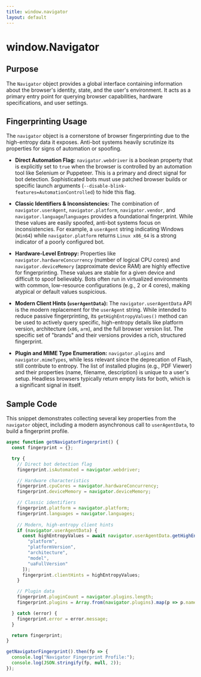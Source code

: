 ```yaml
---
title: window.navigator
layout: default
---
```

# window.Navigator
## Purpose
The `Navigator` object provides a global interface containing information about the browser's identity, state, and the user's environment. It acts as a primary entry point for querying browser capabilities, hardware specifications, and user settings.

## Fingerprinting Usage
The `navigator` object is a cornerstone of browser fingerprinting due to the high-entropy data it exposes. Anti-bot systems heavily scrutinize its properties for signs of automation or spoofing.

*   **Direct Automation Flag:** `navigator.webdriver` is a boolean property that is explicitly set to `true` when the browser is controlled by an automation tool like Selenium or Puppeteer. This is a primary and direct signal for bot detection. Sophisticated bots must use patched browser builds or specific launch arguments (`--disable-blink-features=AutomationControlled`) to hide this flag.

*   **Classic Identifiers & Inconsistencies:** The combination of `navigator.userAgent`, `navigator.platform`, `navigator.vendor`, and `navigator.language`/`languages` provides a foundational fingerprint. While these values are easily spoofed, anti-bot systems focus on inconsistencies. For example, a `userAgent` string indicating Windows (`Win64`) while `navigator.platform` returns `Linux x86_64` is a strong indicator of a poorly configured bot.

*   **Hardware-Level Entropy:** Properties like `navigator.hardwareConcurrency` (number of logical CPU cores) and `navigator.deviceMemory` (approximate device RAM) are highly effective for fingerprinting. These values are stable for a given device and difficult to spoof believably. Bots often run in virtualized environments with common, low-resource configurations (e.g., 2 or 4 cores), making atypical or default values suspicious.

*   **Modern Client Hints (`userAgentData`):** The `navigator.userAgentData` API is the modern replacement for the `userAgent` string. While intended to reduce passive fingerprinting, its `getHighEntropyValues()` method can be used to actively query specific, high-entropy details like platform version, architecture (`x86`, `arm`), and the full browser version list. The specific set of "brands" and their versions provides a rich, structured fingerprint.

*   **Plugin and MIME Type Enumeration:** `navigator.plugins` and `navigator.mimeTypes`, while less relevant since the deprecation of Flash, still contribute to entropy. The list of installed plugins (e.g., PDF Viewer) and their properties (name, filename, description) is unique to a user's setup. Headless browsers typically return empty lists for both, which is a significant signal in itself.

## Sample Code
This snippet demonstrates collecting several key properties from the `navigator` object, including a modern asynchronous call to `userAgentData`, to build a fingerprint profile.

```javascript
async function getNavigatorFingerprint() {
  const fingerprint = {};

  try {
    // Direct bot detection flag
    fingerprint.isAutomated = navigator.webdriver;

    // Hardware characteristics
    fingerprint.cpuCores = navigator.hardwareConcurrency;
    fingerprint.deviceMemory = navigator.deviceMemory;

    // Classic identifiers
    fingerprint.platform = navigator.platform;
    fingerprint.languages = navigator.languages;
    
    // Modern, high-entropy client hints
    if (navigator.userAgentData) {
      const highEntropyValues = await navigator.userAgentData.getHighEntropyValues([
        "platform",
        "platformVersion",
        "architecture",
        "model",
        "uaFullVersion"
      ]);
      fingerprint.clientHints = highEntropyValues;
    }

    // Plugin data
    fingerprint.pluginCount = navigator.plugins.length;
    fingerprint.plugins = Array.from(navigator.plugins).map(p => p.name);

  } catch (error) {
    fingerprint.error = error.message;
  }

  return fingerprint;
}

getNavigatorFingerprint().then(fp => {
  console.log("Navigator Fingerprint Profile:");
  console.log(JSON.stringify(fp, null, 2));
});
```